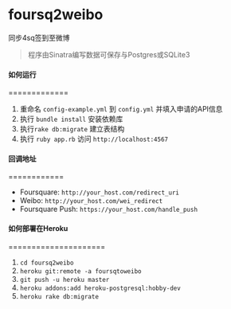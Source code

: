 foursq2weibo
============

同步4sq签到至微博

> 程序由Sinatra编写数据可保存与Postgres或SQLite3

#### 如何运行
=============
1. 重命名 `config-example.yml` 到 `config.yml` 并填入申请的API信息
2. 执行 `bundle install` 安装依赖库
3. 执行`rake db:migrate` 建立表结构
4. 执行 `ruby app.rb` 访问 `http://localhost:4567`

#### 回调地址
============
* Foursquare: `http://your_host.com/redirect_uri`
* Weibo: `http://your_host.com/wei_redirect`
* Foursquare Push: `https://your_host.com/handle_push`

#### 如何部署在Heroku
=====================
1. `cd foursq2weibo`
2. `heroku git:remote -a foursqtoweibo`
3. `git push -u heroku master`
4. `heroku addons:add heroku-postgresql:hobby-dev`
5. `heroku rake db:migrate`
